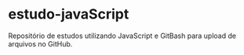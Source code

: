 # estudo-javaScript
Repositório de estudos utilizando JavaScript e GitBash para upload de arquivos no GitHub.
